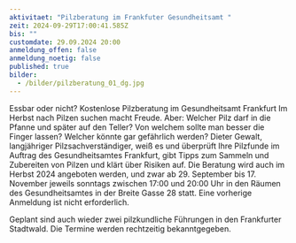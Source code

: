 ```yaml
---
aktivitaet: "Pilzberatung im Frankfuter Gesundheitsamt "
zeit: 2024-09-29T17:00:41.585Z
bis: ""
customdate: 29.09.2024 20:00
anmeldung_offen: false
anmeldung_noetig: false
published: true
bilder:
  - /bilder/pilzberatung_01_dg.jpg
---
```

Essbar oder nicht? Kostenlose Pilzberatung im Gesundheitsamt Frankfurt
Im Herbst nach Pilzen suchen macht Freude. Aber: Welcher Pilz darf in die Pfanne und später auf den Teller? Von welchem sollte man besser die Finger lassen? Welcher könnte gar gefährlich werden? Dieter Gewalt, langjähriger Pilzsachverständiger, weiß es und überprüft Ihre Pilzfunde im Auftrag des Gesundheitsamtes Frankfurt, gibt Tipps zum Sammeln und Zubereiten von Pilzen und klärt über Risiken auf. Die Beratung wird auch im Herbst 2024 angeboten werden, und zwar ab 29. September bis 17. November jeweils sonntags zwischen 17:00 und 20:00 Uhr in den Räumen des Gesundheitsamtes in der Breite Gasse 28 statt. Eine vorherige Anmeldung ist nicht erforderlich.

Geplant sind auch wieder zwei pilzkundliche Führungen in den Frankfurter Stadtwald. Die Termine werden rechtzeitig bekanntgegeben.